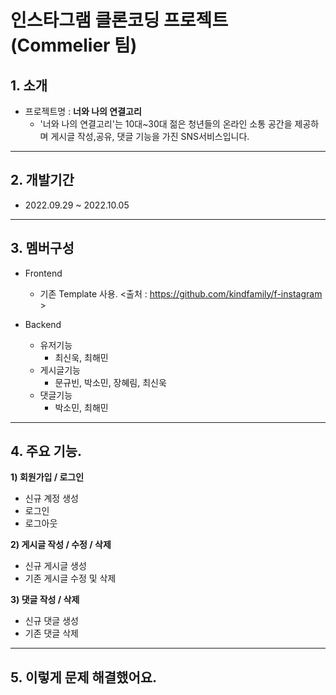 # 인스타그램 클론코딩 프로젝트 (Commelier 팀)

## 1. 소개
- 프로젝트명 : **너와 나의 연결고리**
  - '너와 나의 연결고리'는 10대~30대 젊은 청년들의 온라인 소통 공간을 제공하며 게시글 작성,공유,
  댓글 기능을 가진 SNS서비스입니다.

----

## 2. 개발기간
- 2022.09.29 ~ 2022.10.05

----

## 3. 멤버구성
- Frontend
  - 기존 Template 사용. <출처 : https://github.com/kindfamily/f-instagram >

- Backend 
  - 유저기능 
    - 최신욱, 최해민
  - 게시글기능
    - 문규빈, 박소민, 장혜림, 최신욱
  - 댓글기능
    - 박소민, 최해민

----

## 4. 주요 기능.

**1) 회원가입 / 로그인**
  - 신규 계정 생성
  - 로그인
  - 로그아웃

**2) 게시글 작성 / 수정 / 삭제**
  - 신규 게시글 생성
  - 기존 게시글 수정 및 삭제

**3) 댓글 작성 / 삭제**
  - 신규 댓글 생성
  - 기존 댓글 삭제

----

## 5. 이렇게 문제 해결했어요.

